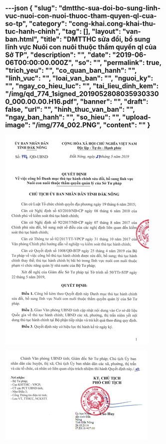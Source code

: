 ---json
{
    "slug": "dmtthc-sua-doi-bo-sung-linh-vuc-nuoi-con-nuoi-thuoc-tham-quyen-ql-cua-so-tp",
    "category": "cong-khai.cong-khai-thu-tuc-hanh-chinh",
    "tag": [],
    "layout": "van-ban.html",
    "title": "DMTTHC sửa đổi, bổ sung lĩnh vực Nuôi con nuôi thuộc thẩm quyền ql của Sở TP",
    "description": "",
    "date": "2019-06-06T00:00:00.000Z",
    "so": "",
    "permalink": true,
    "trich_yeu": "",
    "co_quan_ban_hanh": "",
    "linh_vuc": "",
    "loai_van_ban": "",
    "nguoi_ky": "",
    "ngay_co_hieu_luc": "",
    "tai_lieu_dinh_kem": "/img/qd_774_1signed_20190528080359303300_000.00.00.H16.pdf",
    "banner": "",
    "draft": false,
    "url": "",
    "hinh_thuc_van_ban": "",
    "ngay_ban_hanh": "",
    "so_hieu": "",
    "upload-image": "/img/774_002.PNG",
    "__content__": ""
}
---
<p><img alt="" src="/img/774_001.PNG" /></p>

<p><img alt="" src="/img/774_002.PNG" /></p>
